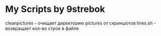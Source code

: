 # My Scripts by 9strebok    

cleanpictures - очищает директорию pictures от скриншотов
lines.sh - возвращает кол-во строк в файле

